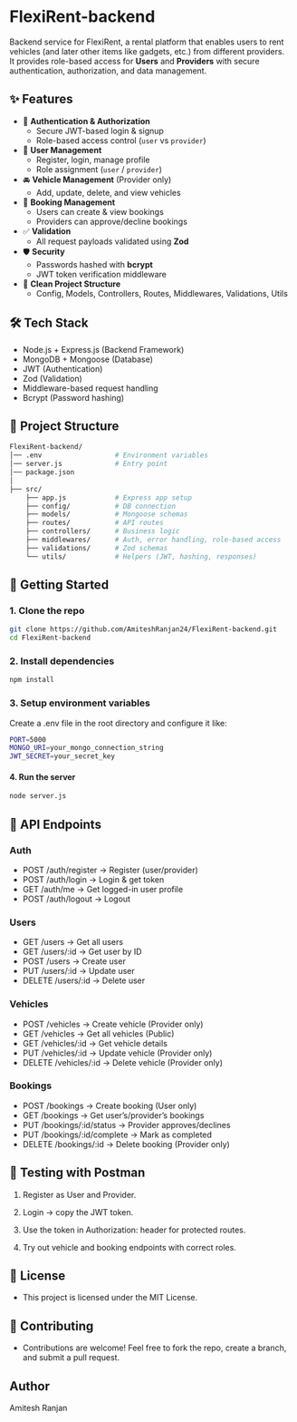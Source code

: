 # FlexiRent-backend

Backend service for FlexiRent, a rental platform that enables users to rent vehicles (and later other items like gadgets, etc.) from different providers.  
It provides role-based access for **Users** and **Providers** with secure authentication, authorization, and data management.

## ✨ Features

- 🔑 **Authentication & Authorization**
  - Secure JWT-based login & signup
  - Role-based access control (`user` vs `provider`)
- 👥 **User Management**
  - Register, login, manage profile
  - Role assignment (`user` / `provider`)
- 🚘 **Vehicle Management** (Provider only)
  - Add, update, delete, and view vehicles
- 📖 **Booking Management**
  - Users can create & view bookings
  - Providers can approve/decline bookings
- ✅ **Validation**
  - All request payloads validated using **Zod**
- 🛡️ **Security**
  - Passwords hashed with **bcrypt**
  - JWT token verification middleware
- 📂 **Clean Project Structure**
  - Config, Models, Controllers, Routes, Middlewares, Validations, Utils

## 🛠 Tech Stack

- Node.js + Express.js (Backend Framework)
- MongoDB + Mongoose (Database)
- JWT (Authentication)
- Zod (Validation)
- Middleware-based request handling
- Bcrypt (Password hashing)

## 📂 Project Structure

```bash
FlexiRent-backend/
│── .env                  # Environment variables
│── server.js             # Entry point
│── package.json
│
├── src/
    ├── app.js            # Express app setup
    ├── config/           # DB connection
    ├── models/           # Mongoose schemas
    ├── routes/           # API routes
    ├── controllers/      # Business logic
    ├── middlewares/      # Auth, error handling, role-based access
    ├── validations/      # Zod schemas
    └── utils/            # Helpers (JWT, hashing, responses)
```

## 🚀 Getting Started

### 1. Clone the repo

```bash
git clone https://github.com/AmiteshRanjan24/FlexiRent-backend.git
cd FlexiRent-backend
```

### 2. Install dependencies

```bash
npm install
```

### 3. Setup environment variables

Create a .env file in the root directory and configure it like:

```bash
PORT=5000
MONGO_URI=your_mongo_connection_string
JWT_SECRET=your_secret_key
```

#### 4. Run the server

```bash
node server.js
```

## 📌 API Endpoints

### Auth

- POST /auth/register → Register (user/provider)
- POST /auth/login → Login & get token
- GET /auth/me → Get logged-in user profile
- POST /auth/logout → Logout

### Users

- GET /users → Get all users
- GET /users/:id → Get user by ID
- POST /users → Create user
- PUT /users/:id → Update user
- DELETE /users/:id → Delete user

### Vehicles

- POST /vehicles → Create vehicle (Provider only)
- GET /vehicles → Get all vehicles (Public)
- GET /vehicles/:id → Get vehicle details
- PUT /vehicles/:id → Update vehicle (Provider only)
- DELETE /vehicles/:id → Delete vehicle (Provider only)

### Bookings

- POST /bookings → Create booking (User only)
- GET /bookings → Get user’s/provider’s bookings
- PUT /bookings/:id/status → Provider approves/declines
- PUT /bookings/:id/complete → Mark as completed
- DELETE /bookings/:id → Delete booking (Provider only)

## 🧪 Testing with Postman

1. Register as User and Provider.
2. Login → copy the JWT token.

3. Use the token in Authorization: header for protected routes.

4. Try out vehicle and booking endpoints with correct roles.

## 📜 License

- This project is licensed under the MIT License.

## 🤝 Contributing

- Contributions are welcome! Feel free to fork the repo, create a branch, and submit a pull request.

## Author

Amitesh Ranjan
